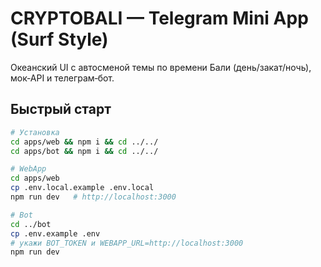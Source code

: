 # CRYPTOBALI — Telegram Mini App (Surf Style)

Океанский UI с автосменой темы по времени Бали (день/закат/ночь), мок‑API и телеграм‑бот.

## Быстрый старт
```bash
# Установка
cd apps/web && npm i && cd ../../
cd apps/bot && npm i && cd ../../

# WebApp
cd apps/web
cp .env.local.example .env.local
npm run dev   # http://localhost:3000

# Bot
cd ../bot
cp .env.example .env
# укажи BOT_TOKEN и WEBAPP_URL=http://localhost:3000
npm run dev
```
